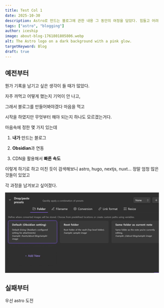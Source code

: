 ```yaml
---
title: Test Col 1
date: 2025-10-30
description: Astro로 만드는 블로그에 관한 내용 그 동안의 여정을 담았다. 힘들고 어려웠던 처절한 코딩과의 싸움
tags: ["astro", "blogging"]
author: iceship
image: about-blog-1761801805806.webp
alt: The Astro logo on a dark background with a pink glow.
targetKeyword: Blog
draft: true
---
```

## 예전부터

뭔가 기록을 남기고 싶은 생각이 들 때가 많았다.

자주 까먹고 어떻게 했는지 기억이 안 나고,

그래서 블로그를 만들어봐야겠다 마음을 먹고

시작을 하였지만 무엇부터 해야 되는지 하나도 모르겠는거다.

마음속에 정한 몇 가지 있는데

1. **내가** 만드는 블로그

2. **Obsidian**과 연동

3. CDN을 활용해서 **빠른 속도**

이렇게 하기로 하고 미친 듯이 검색해보니
astro, hugo, nextjs, nuxt...
정말 엄청 많은 것들이 있었고

각 과정을 남겨보고 싶어졌다.

![](./assets/about-blog-1761801805806.webp)

## 실패부터

우선 astro 도전
